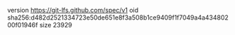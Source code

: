 version https://git-lfs.github.com/spec/v1
oid sha256:d482d2521334723e50de651e8f3a508b1ce9409f1f7049a4a43480200f01946f
size 23929
